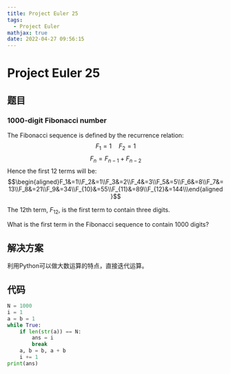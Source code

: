 ```yaml
---
title: Project Euler 25
tags:
  - Project Euler
mathjax: true
date: 2022-04-27 09:56:15
---
```


<escape><!-- more --></escape>

# Project Euler 25

## 题目

### $1000$-digit Fibonacci number

The Fibonacci sequence is defined by the recurrence relation:
$$F_1 = 1\quad F_2= 1$$
$$F_n = F_{n-1} + F_{n-2}$$
Hence the first 12 terms will be:
$$\begin{aligned}F_1&=1\\F_2&=1\\F_3&=2\\F_4&=3\\F_5&=5\\F_6&=8\\F_7&=13\\F_8&=21\\F_9&=34\\F_{10}&=55\\F_{11}&=89\\F_{12}&=144\\\end{aligned}$$

The $12\mathrm{th}$ term, $F_{12}$, is the first term to contain three digits.

What is the first term in the Fibonacci sequence to contain $1000$ digits?

## 解决方案

利用Python可以做大数运算的特点，直接迭代运算。

## 代码

```py
N = 1000
i = 1
a = b = 1
while True:
    if len(str(a)) == N:
        ans = i
        break
    a, b = b, a + b
    i += 1
print(ans)
```
